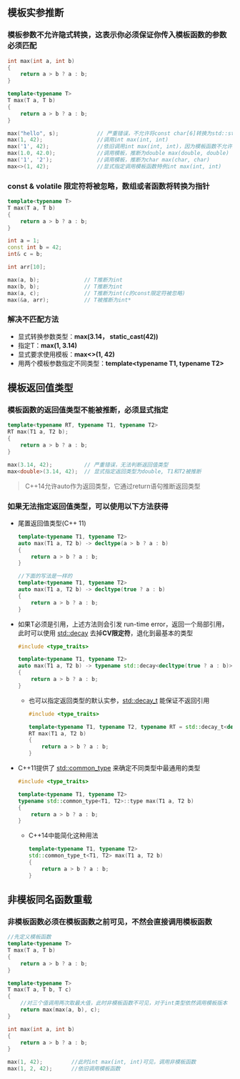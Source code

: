 ## 模板实参推断

### **模板参数不允许隐式转换**，这表示你必须保证你传入模板函数的参数**必须**匹配

```c++
int max(int a, int b)
{
    return a > b ? a : b;
}

template<typename T>
T max(T a, T b)
{
    return a > b ? a : b;
}

max("hello", s);			// 严重错误，不允许将const char[6]转换为std::string或是将std::string转换为const char[6]
max(1, 42);					//调用int max(int, int)
max('1', 42);				//依旧调用int max(int, int)，因为模板函数不允许隐式转换
max(1.0, 42.0);				//调用模板，推断为double max(double, double)
max('1', '2');				//调用模板，推断为char max(char, char)
max<>(1, 42);				//显式指定调用模板函数特例int max(int, int)
```

### const & volatile 限定符将被忽略，数组或者函数将转换为指针

```c++
template<typename T>
T max(T a, T b)
{
    return a > b ? a : b;
}

int a = 1;
const int b = 42;
int& c = b;

int arr[10];

max(a, b);				// T推断为int
max(b, b);				// T推断为int
max(a, c);				// T推断为int(c的const限定符被忽略)
max(&a, arr);			// T被推断为int*
```

### 解决不匹配方法

- 显式转换参数类型：**max(3.14， static_cast<double>(42))**
- 指定T：**max<double>(1, 3.14)**
- 显式要求使用模板：**max<>(1, 42)**
- 用两个模板参数指定不同类型：**template<typename T1, typename T2>**

## 模板返回值类型

### 模板函数的返回值类型不能被推断，必须显式指定

```c++
template<typename RT, typename T1, typename T2>
RT max(T1 a, T2 b);
{
    return a > b ? a : b;
}

max(3.14, 42);			// 严重错误，无法判断返回值类型
max<double>(3.14, 42);	// 显式指定返回类型为double, T1和T2被推断
```

> C++14允许auto作为返回类型，它通过return语句推断返回类型

### 如果无法指定返回值类型，可以使用以下方法获得

* 尾置返回值类型(C++ 11)

  ```c++
  template<typename T1, typename T2>
  auto max(T1 a, T2 b) -> decltype(a > b ? a : b)
  {
      return a > b ? a : b;
  }
  
  //下面的写法是一样的
  template<typename T1, typename T2>
  auto max(T1 a, T2 b) -> decltype(true ? a : b)
  {
      return a > b ? a : b;
  }
  ```

* 如果T必须是引用，上述方法则会引发 run-time error，返回一个局部引用，此时可以使用 [std::decay](https://en.cppreference.com/w/cpp/types/decay) 去掉**CV限定符**，退化到最基本的类型

  ```c++
  #include <type_traits>
  
  template<typename T1, typename T2>
  auto max(T1 a, T2 b) -> typename std::decay<decltype(true ? a : b)>::type
  {
      return a > b ? a : b;
  }
  ```

  * 也可以指定返回类型的默认实参，[std::decay_t](https://en.cppreference.com/w/cpp/types/decay) 能保证不返回引用

    ```c++
    #include <type_traits>
    
    template<typename T1, typename T2, typename RT = std::decay_t<decltype(true ? T1() : T2())>>
    RT max(T1 a, T2 b)
    {
        return a > b ? a : b;
    }
    ```

* C++11提供了 [std::common_type](https://en.cppreference.com/w/cpp/types/common_type) 来确定不同类型中最通用的类型

  ```c++
  #include <type_traits>
  
  template<typename T1, typename T2>
  typename std::common_type<T1, T2>::type max(T1 a, T2 b)
  {
      return a > b ? a : b;
  }
  ```

  * C++14中能简化这种用法

    ```c++
    template<typename T1, typename T2>
    std::common_type_t<T1, T2> max(T1 a, T2 b)
    {
        return a > b ? a : b;
    }
    ```

## 非模板同名函数重载

### 非模板函数必须在模板函数之前可见，不然会直接调用模板函数

```c++
//先定义模板函数
template<typename T>
T max(T a, T b)
{
    return a > b ? a : b;
}

template<typename T>
T max(T a, T b, T c)
{
    //对三个值调用两次取最大值，此时非模板函数不可见，对于int类型依然调用模板版本
    return max(max(a, b), c); 
}

int max(int a, int b)
{
    return a > b ? a : b;
}

max(1, 42);			//此时int max(int, int)可见，调用非模板函数			
max(1, 2, 42);		//依旧调用模板函数
```

